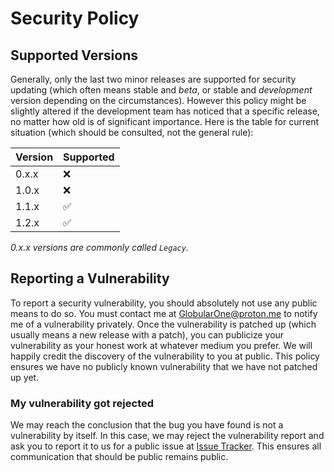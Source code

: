 # Security Policy

## Supported Versions

Generally, only the last two minor releases are supported for security updating (which often means stable and *beta*, or stable and *development* version depending on the circumstances). However this policy might be slightly altered if the development team has noticed that a specific release, no matter how old is of significant importance. Here is the table for current situation (which should be consulted, not the general rule):

| Version | Supported          |
| ------- | ------------------ |
| 0.x.x   | :x:                |
| 1.0.x   | :x:                |
| 1.1.x   | :white_check_mark: |
| 1.2.x   | :white_check_mark: |

*0.x.x versions are commonly called `Legacy`.*

## Reporting a Vulnerability

To report a security vulnerability, you should absolutely not use any public means to do so. You must contact me at <GlobularOne@proton.me> to notify me of a vulnerability privately. Once the vulnerability is patched up (which usually means a new release with a patch), you can publicize your vulnerability as your honest work at whatever medium you prefer. We will happily credit the discovery of the vulnerability to you at public. This policy ensures we have no publicly known vulnerability that we have not patched up yet.

### My vulnerability got rejected

We may reach the conclusion that the bug you have found is not a vulnerability by itself. In this case, we may reject the vulnerability report and ask you to report it to us for a public issue at [Issue Tracker](https://github.com/GlobularOne/snr/issues). This ensures all communication that should be public remains public.
